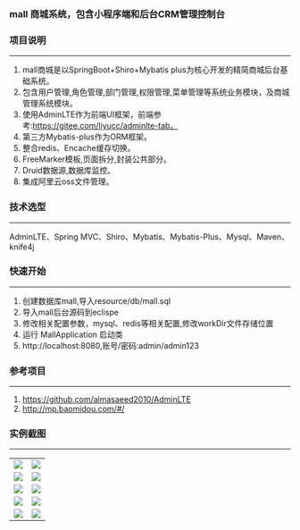
### mall 商城系统，包含小程序端和后台CRM管理控制台
### 项目说明
-------------
1. mall商城是以SpringBoot+Shiro+Mybatis plus为核心开发的精简商城后台基础系统。
2. 包含用户管理,角色管理,部门管理,权限管理,菜单管理等系统业务模块，及商城管理系统模块。
3. 使用AdminLTE作为前端UI框架，前端参考:https://gitee.com/liyucc/adminlte-tab。
4. 第三方Mybatis-plus作为ORM框架。
5. 整合redis、Encache缓存切换。
6. FreeMarker模板,页面拆分,封装公共部分。
7. Druid数据源,数据库监控。
8. 集成阿里云oss文件管理。

### 技术选型
-------------
AdminLTE、Spring MVC、Shiro、Mybatis、Mybatis-Plus、Mysql、Maven、knife4j

### 快速开始
-------------
1. 创建数据库mall,导入resource/db/mall.sql
2. 导入mall后台源码到eclispe
3. 修改相关配置参数，mysql、redis等相关配置,修改workDir文件存储位置
4. 运行 MallApplication 启动类
5. http://localhost:8080,账号/密码:admin/admin123

### 参考项目
-------------
1. https://github.com/almasaeed2010/AdminLTE
2. http://mp.baomidou.com/#/

### 实例截图
-------------
<table>
    <tr>
        <td><img src="https://images.gitee.com/uploads/images/2021/0907/141859_cfaa1254_947463.jpeg"/></td>
        <td><img src="https://images.gitee.com/uploads/images/2021/0907/141232_73910055_947463.jpeg"/></td>
    </tr>
    <tr>
        <td><img src="https://images.gitee.com/uploads/images/2021/0907/140504_5c25e8d0_947463.jpeg"/></td>
        <td><img src="https://images.gitee.com/uploads/images/2021/0907/140547_3b709ebc_947463.jpeg"/></td>
    </tr>
    <tr>
        <td><img src="https://images.gitee.com/uploads/images/2021/0907/140627_a10e46a3_947463.jpeg"/></td>
        <td><img src="https://images.gitee.com/uploads/images/2021/0907/140610_681f6b56_947463.jpeg"/></td>
    </tr>
	<tr>
        <td><img src="https://images.gitee.com/uploads/images/2021/0907/140600_bcda7638_947463.jpeg"/></td>
        <td><img src="https://images.gitee.com/uploads/images/2021/0907/141106_d2ec0ba2_947463.jpeg"/></td>
    </tr>	 
    <tr>
        <td><img src="https://images.gitee.com/uploads/images/2021/0907/141119_ddbbe6fb_947463.jpeg"/></td>
        <td><img src="https://images.gitee.com/uploads/images/2021/0907/142617_15342fdd_947463.jpeg"/></td>
    </tr>
</table>